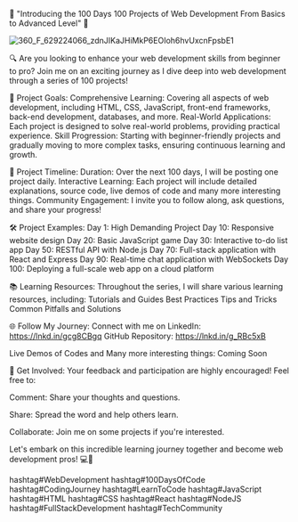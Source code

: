 🚀  "Introducing the 100 Days 100 Projects of  Web Development From Basics to Advanced Level" 🚀

![360_F_629224066_zdnJIKaJHiMkP6EOIoh6hvUxcnFpsbE1](https://github.com/user-attachments/assets/9d47e625-974e-4f0b-b063-9e98e08b5245)

🔍 Are you looking to enhance your web development skills from beginner to pro? Join me on an exciting journey as I dive deep into web development through a series of 100 projects!

🎯 Project Goals:
Comprehensive Learning: Covering all aspects of web development, including HTML, CSS, JavaScript, front-end frameworks, back-end development, databases, and more.
Real-World Applications: Each project is designed to solve real-world problems, providing practical experience.
Skill Progression: Starting with beginner-friendly projects and gradually moving to more complex tasks, ensuring continuous learning and growth.


📅 Project Timeline:
Duration: Over the next 100 days, I will be posting one project daily.
Interactive Learning: Each project will include detailed explanations, source code, live demos of code and many more interesting things.
Community Engagement: I invite you to follow along, ask questions, and share your progress!

🛠️ Project Examples:
Day 1: High Demanding Project 
Day 10: Responsive website design
Day 20: Basic JavaScript game
Day 30: Interactive to-do list app
Day 50: RESTful API with Node.js
Day 70: Full-stack application with React and Express
Day 90: Real-time chat application with WebSockets
Day 100: Deploying a full-scale web app on a cloud platform

📚 Learning Resources:
Throughout the series, I will share various learning resources, including:
Tutorials and Guides
Best Practices
Tips and Tricks
Common Pitfalls and Solutions

🌐 Follow My Journey:
Connect with me on LinkedIn: https://lnkd.in/gcg8CBgq
GitHub Repository: https://lnkd.in/g_RBc5xB

Live Demos of Codes and Many more interesting things: Coming Soon

💬 Get Involved:
Your feedback and participation are highly encouraged! Feel free to:

Comment: Share your thoughts and questions.

Share: Spread the word and help others learn.

Collaborate: Join me on some projects if you're interested.

Let's embark on this incredible learning journey together and become web development pros! 💻🌟

hashtag#WebDevelopment hashtag#100DaysOfCode hashtag#CodingJourney hashtag#LearnToCode hashtag#JavaScript hashtag#HTML hashtag#CSS hashtag#React hashtag#NodeJS hashtag#FullStackDevelopment hashtag#TechCommunity
